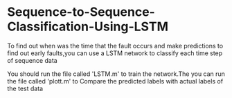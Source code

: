 # Sequence-to-Sequence-Classification-Using-LSTM
To find out when was the time that the fault occurs and make predictions to find out early faults,you can use a LSTM network to classify each time step of sequence data

You should run the file called 'LSTM.m' to train the network.The you can run the file called 'plott.m' to Compare the predicted labels with actual labels of the test data
